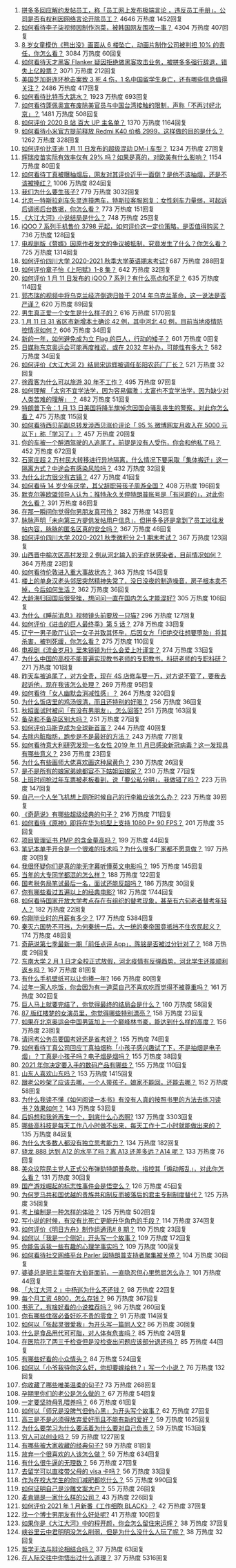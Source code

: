 1. [拼多多回应解约发帖员工，称「员工网上发布极端言论 ，违反员工手册」，公司是否有权利因网络言论开除员工？](https://www.zhihu.com/question/438830539) 4646 万热度 1452回复
1. [如何看待李子柒视频因制作泡菜，被韩国网友围攻一事？](https://www.zhihu.com/question/438673845) 4304 万热度 407回复
1. [8 岁女童模仿《熊出没》画面从 6 楼坠亡，动画片制作公司被判担 10% 的责任，你怎么看？](https://www.zhihu.com/question/438904512) 3084 万热度 60回复
1. [如何看待天才黑客 Flanker 疑因拒绝做黑客攻击业务，被拼多多强行辞退，错失上亿股票？](https://www.zhihu.com/question/438854645) 3071 万热度 212回复
1. [美国芝加哥连环枪击案致 3 死 4 伤，1 名中国留学生身亡，还有哪些信息值得关注？](https://www.zhihu.com/question/438828611) 2486 万热度 417回复
1. [如何看待比特币大跳水？](https://www.zhihu.com/question/438862588) 1923 万热度 693回复
1. [如何看待蓬佩奥宣布废除美官员与中国台湾接触的限制，声称「不再讨好北京」？](https://www.zhihu.com/question/438693253) 1481 万热度 508回复
1. [如何评价 2020 B 站 百大 UP 主名单？](https://www.zhihu.com/question/438840235) 1370 万热度 1164回复
1. [如何看待小米官方提前释放 Redmi K40 价格 2999，这样做的目的是什么？](https://www.zhihu.com/question/438866525) 1262 万热度 328回复
1. [如何评价比亚迪 1 月 11 日发布的超级混动 DM-i 车型？](https://www.zhihu.com/question/438927337) 1234 万热度 27回复
1. [辉瑞疫苗实际有效率仅有 29% 吗？如果是真的，对欧美有什么影响？](https://www.zhihu.com/question/438956916) 1154 万热度 80回复
1. [如何看待丁真被曝抽烟后，网友对其评价近乎一面倒？是他不该抽烟，还是不该被捧红？](https://www.zhihu.com/question/438924016) 1006 万热度 824回复
1. [我们为什么要生孩子?](https://www.zhihu.com/question/349923819) 779 万热度 3032回复
1. [北京一特斯拉刹车失灵连撞两车，特斯拉客服回复：女性刹车力量弱，可起诉后调阅后台数据，你怎么看？](https://www.zhihu.com/question/438846238) 773 万热度 151回复
1. [《大江大河》小说结局是什么？](https://www.zhihu.com/question/306735384) 748 万热度 25回复
1. [iQOO 7 系列手机售价 3798 元起，如何评价这一定价策略，是否值得购买？](https://www.zhihu.com/question/438914819) 736 万热度 128回复
1. [电视剧版《赘婿》因原作者发文的争议被抵制，究竟发生了什么？你怎么看？](https://www.zhihu.com/question/438300392) 725 万热度 1314回复
1. [如何评价四川大学 2020-2021 秋季大学英语期末考试?](https://www.zhihu.com/question/438852961) 687 万热度 288回复
1. [如何评价章子怡《上阳赋》1-8 集？](https://www.zhihu.com/question/438746700) 642 万热度 32回复
1. [如何评价 1 月 11 日发布的 iQOO 7 系列？有什么亮点和不足？](https://www.zhihu.com/question/438844336) 635 万热度 114回复
1. [郭杰瑞的视频中将乌克兰经济倒退归咎于 2014 年乌克兰革命，这一说法是否严谨？](https://www.zhihu.com/question/438057837) 620 万热度 89回复
1. [男生真正爱一个女生是什么样子的？](https://www.zhihu.com/question/322783932) 616 万热度 5170回复
1. [1 月 11 日 31 省区市新增本土确诊 42 例，其中河北 40 例，目前当地疫情防控情况如何？](https://www.zhihu.com/question/438972155) 606 万热度 34回复
1. [新的一年，如何避免成为立 Flag 的巨人，行动的矮子？](https://www.zhihu.com/xen/market/training/promotion-activities/1330919185774395392) 601 万热度 0回复
1. [日媒称东京奥运会可能再度推迟，或在 2032 年补办，可能性有多大？](https://www.zhihu.com/question/438831764) 582 万热度 34回复
1. [如何评价《大江大河 2》结局宋运辉被调任彭阳农药厂厂长？](https://www.zhihu.com/question/438830980) 521 万热度 32回复
1. [徐霞客为什么可以旅游 30 年不工作？](https://www.zhihu.com/question/437207962) 495 万热度 97回复
1. [如何理解 「太穷不宜学法学，因为容易偏激；太富也不宜学法学，因为缺少对人类苦难的理解」 ？](https://www.zhihu.com/question/438753527) 482 万热度 51回复
1. [特朗普下令：1 月 13 日美国将降半旗悼念因国会骚乱丧生的警察，对此你怎么看？](https://www.zhihu.com/question/438843781) 475 万热度 115回复
1. [如何看待西贝前副总转发涉西贝涨价评论「 95 % 微博网友月收入在 5000 元以下」称「学习了」？](https://www.zhihu.com/question/438761080) 457 万热度 20回复
1. [你的车被一个醉酒驾驶的人追尾了，前提是没有人受伤，你会和他私了吗？](https://www.zhihu.com/question/318040670) 452 万热度 672回复
1. [石家庄超 2 万村民大转移进行异地隔离，什么情况下要采取「集体搬迁」这一隔离方式？中途会有感染风险吗？](https://www.zhihu.com/question/438979882) 432 万热度 32回复
1. [为什么北方很少有古镇？](https://www.zhihu.com/question/22653741) 427 万热度 41回复
1. [如何看待 14 岁少年厌学，其父辞职带孩子周游全国？](https://www.zhihu.com/question/438885254) 408 万热度 196回复
1. [默克尔等欧盟领导人认为：推特永久关停特朗普账号是「有问题的」，对此你怎么看？](https://www.zhihu.com/question/438998571) 391 万热度 86回复
1. [在那一瞬间你觉得你男朋友真可怜？](https://www.zhihu.com/question/305930391) 382 万热度 143回复
1. [脉脉声明「未向第三方提供发帖用户信息」，但拼多多还是拿到了员工过往发帖内容，脉脉的匿名区真的安全吗？](https://www.zhihu.com/question/438803034) 367 万热度 46回复
1. [如何评价四川大学 2020-2021 秋季微积分 2-1 期末考试？](https://www.zhihu.com/question/438981396) 367 万热度 123回复
1. [山西晋中榆次区高村发现 2 例从河北输入的无症状感染者，目前情况如何？](https://www.zhihu.com/question/438946031) 364 万热度 23回复
1. [如何看待伦敦进入重大事故状态？](https://www.zhihu.com/question/438497675) 363 万热度 154回复
1. [楼上的单身汉老头邻居突然精神失常了，没日没夜的制造噪音，房子根本卖不掉，今后如何生活？](https://www.zhihu.com/question/437626859) 362 万热度 36回复
1. [大龄海归回国后很受挫，想问问一直在国内怎么才能混好?](https://www.zhihu.com/question/393833585) 305 万热度 106回复
1. [为什么《睡前消息》视频镜头前要放一只猫?](https://www.zhihu.com/question/438198039) 296 万热度 127回复
1. [如何评价《进击的巨人最终季》第 5 话？](https://www.zhihu.com/question/438805426) 278 万热度 33回复
1. [辽宁一男子歌厅认识一女子并致其怀孕，后因女方「拒绝交往想要堕胎」将其杀害，被判死缓，你怎么看？](https://www.zhihu.com/question/438875218) 275 万热度 110回复
1. [电视剧《流金岁月》里朱锁锁为什么会爱上叶谨言？](https://www.zhihu.com/question/438609782) 274 万热度 33回复
1. [为什么中国的高校不能普遍实现教书老师的专职教书，科研老师的专职科研？](https://www.zhihu.com/question/429181283) 271 万热度 101回复
1. [昨天车被追尾了，对方全责，现在 4S 店修车要一万，对方说不管了，要我去起诉他，现在我该怎么处理？](https://www.zhihu.com/question/435474294) 269 万热度 95回复
1. [如何看待「女人幽默会消减性感」？](https://www.zhihu.com/question/435692948) 264 万热度 320回复
1. [为什么饭店里的鸡汤很清，而且还特别的好喝？](https://www.zhihu.com/question/437783371) 256 万热度 36回复
1. [秋招面试时被问「有没有男朋友」，怎么回答?](https://www.zhihu.com/question/437541441) 251 万热度 163回复
1. [备孕和不备孕区别大吗？](https://www.zhihu.com/question/438113905) 251 万热度 27回复
1. [如何评价马斯克成为全球新首富？](https://www.zhihu.com/question/438373056) 244 万热度 40回复
1. [去除内脏脂肪，跑步是不是最好的方法？](https://www.zhihu.com/question/427095682) 243 万热度 77回复
1. [如何看待意大利研究发现一名女性 2019 年 11 月已感染新冠病毒？这一发现具有哪些意义？](https://www.zhihu.com/question/438979350) 236 万热度 23回复
1. [为什么有些画师大佬喜欢画这种屎黄色？](https://www.zhihu.com/question/437841976) 230 万热度 26回复
1. [是不是所有的娘家弟媳都容不下姑姐回娘家？](https://www.zhihu.com/question/377882995) 230 万热度 77回复
1. [上班时间抢过年车票被老板看到，说「要公私分明」，我做错了吗？](https://www.zhihu.com/question/438535342) 223 万热度 147回复
1. [自己一个人坐飞机想上厕所时候自己的行李箱应该怎么办？](https://www.zhihu.com/question/438079538) 223 万热度 39回复
1. [《奇葩说》有哪些超级经典的句子？](https://www.zhihu.com/question/46266923) 216 万热度 711回复
1. [如何看待《原神》即将在华为机型上支持 1080 P+ 90 FPS？](https://www.zhihu.com/question/438825351) 201 万热度 35回复
1. [项目管理证书 PMP 的含金量高吗？](https://www.zhihu.com/question/331423016) 199 万热度 44回复
1. [笔记本单手开合是一个很难的技术吗？为什么很多厂家都不愿意做？](https://www.zhihu.com/question/438665321) 197 万热度 30回复
1. [我很怀疑你们是真的能无字幕听懂英文电影吗？](https://www.zhihu.com/question/438623362) 195 万热度 145回复
1. [当年的大专同学都混的怎么样？](https://www.zhihu.com/question/394144563) 188 万热度 122回复
1. [国考税务局笔试最后一名，面试还能反超吗？](https://www.zhihu.com/question/373974791) 186 万热度 30回复
1. [你有哪些看过五遍以上的经典电影?](https://www.zhihu.com/question/353072809) 182 万热度 1744回复
1. [如何看待国家开放大学考点存在有组织的替考现象，甚至有六旬老者替考年轻人？](https://www.zhihu.com/question/438858801) 182 万热度 22回复
1. [你刚毕业时的月薪有多少？](https://www.zhihu.com/question/376954099) 177 万热度 5384回复
1. [秦灭六国势不可挡，为何秦统一后，大一统的秦帝国竟抵挡不住农民起义？](https://www.zhihu.com/question/435723669) 174 万热度 48回复
1. [奇葩说第七季最新一期「前任点评 App」，陈铭是否被过分针对了？](https://www.zhihu.com/question/438713865) 168 万热度 29回复
1. [东南大学 2 月 1 日才全校正式放假，河北疫情有反弹趋势，河北学生还能顺利返乡吗？](https://www.zhihu.com/question/438413967) 167 万热度 81回复
1. [有什么手机壁纸可以让你捧一年?](https://www.zhihu.com/question/430641061) 166 万热度 80回复
1. [过年一家人吃饭，你会因为有一道菜自己不喜欢吃而觉得不被尊重吗？](https://www.zhihu.com/question/437971490) 161 万热度 302回复
1. [巨人马上就要完结了，你觉得最终的结局会是什么？](https://www.zhihu.com/question/433849831) 160 万热度 58回复
1. [87 版红楼梦的女演员里，你觉得哪些特别漂亮？](https://www.zhihu.com/question/276032866) 158 万热度 23回复
1. [如果在北京奥运会中国男篮加上一个巅峰林书豪，能达到什么样的高度？](https://www.zhihu.com/question/438527320) 156 万热度 23回复
1. [请问考公务员要国考好还是省考好？](https://www.zhihu.com/question/292113644) 155 万热度 74回复
1. [如何看待丁真公司回应丁真抽烟称「小孩子感兴趣试了下，不是抽烟是电子烟」？丁真是小孩子吗？电子烟是烟吗？](https://www.zhihu.com/question/439011345) 155 万热度 38回复
1. [2021 年你决定要入手的数码产品有哪些？](https://www.zhihu.com/question/436883279) 155 万热度 110回复
1. [山东人喜欢山东吗？](https://www.zhihu.com/question/395919612) 153 万热度 1415回复
1. [跟老公吵架了应该去哪，一个人带孩子，娘家不能回，还能去哪？](https://www.zhihu.com/question/438269600) 152 万热度 58回复
1. [为什么我读不懂《如何阅读一本书》有没有人真的按照书里的方法去练习读书？效果如何？](https://www.zhihu.com/question/31993390) 143 万热度 53回复
1. [后妈想和我爸再生一个，到底什么心态啊?](https://www.zhihu.com/question/414982296) 137 万热度 3303回复
1. [哪些高科技是每天工作八小时做不出来，每天工作十二小时就能做出来的？](https://www.zhihu.com/question/438613637) 135 万热度 84回复
1. [为什么大多数人都没有独立思考能力？](https://www.zhihu.com/question/20364224) 134 万热度 182回复
1. [骁龙 888 达到 A12 的水平了吗？离 A13 还差多远？A14 呢？](https://www.zhihu.com/question/433015392) 133 万热度 76回复
1. [美众议院民主党人正式公布弹劾特朗普条款，指控其「煽动叛乱」，对此你怎么看？](https://www.zhihu.com/question/438978616) 131 万热度 30回复
1. [国产游戏崛起的标志性事件会是悟空么？](https://www.zhihu.com/question/434889745) 126 万热度 45回复
1. [为何罗马共和国优越的贵族共和制反而被落后的君主专制制度替代？](https://www.zhihu.com/question/51938362) 125 万热度 35回复
1. [考上编制是一种怎样的体验？](https://www.zhihu.com/question/64229374) 125 万热度 502回复
1. [写小说的时候，有没有比死亡更能升华角色的手段？](https://www.zhihu.com/question/434441815) 114 万热度 374回复
1. [如何评价《明日方舟》制作组通讯# 8 期？](https://www.zhihu.com/question/438883880) 110 万热度 23回复
1. [如何以「我是一个侧妃」开头写一个故事？](https://www.zhihu.com/question/424008638) 109 万热度 172回复
1. [你能告诉我一些有趣的心理学事实吗？](https://www.zhihu.com/question/342539887) 109 万热度 100回复
1. [如何看待社交网络平台 Parler 因特朗普支持者聚集被关停？](https://www.zhihu.com/question/438975284) 104 万热度 30回复
1. [婆婆总是把主菜摆在大伯哥面前，一直隐忍但心里憋屈怎么办？](https://www.zhihu.com/question/438301033) 101 万热度 44回复
1. [「大江大河 2 」中杨巡为什么不还钱？](https://www.zhihu.com/question/438530540) 98 万热度 22回复
1. [每个月工资 4800，怎么存钱？](https://www.zhihu.com/question/433122058) 96 万热度 367回复
1. [书荒了，有啥好看的小说推荐吗？](https://www.zhihu.com/question/376581934) 96 万热度 260回复
1. [你有哪些住宿必备好吃不贵的零食？](https://www.zhihu.com/question/342445699) 91 万热度 114回复
1. [如何以「张起灵很爱我」为开头写一篇同人文?](https://www.zhihu.com/question/437627415) 86 万热度 30回复
1. [什么是食品用代可可脂，对人体有危害吗？](https://www.zhihu.com/question/318775664) 85 万热度 24回复
1. [在医院花了两三千检查但是没检查出问题应该部分退还吗？](https://www.zhihu.com/question/438844455) 85 万热度 44回复
1. [有哪些好看的小众情头？](https://www.zhihu.com/question/364838629) 84 万热度 524回复
1. [如何以「小爷我待你这么好，你却要嫁给他？」写一个小说？](https://www.zhihu.com/question/433765421) 76 万热度 132回复
1. [你收藏了哪些唯美温柔的句子?](https://www.zhihu.com/question/431471827) 73 万热度 268回复
1. [孕期里你们的老公是怎么做的？](https://www.zhihu.com/question/437718800) 67 万热度 54回复
1. [一定要坚持母乳喂养吗？](https://www.zhihu.com/question/438283643) 66 万热度 61回复
1. [如何以「师兄是没脾气但他心黑」为开头写个故事？](https://www.zhihu.com/question/432685780) 62 万热度 27回复
1. [高三是不是必须得放弃爱好而且不能有新的爱好？](https://www.zhihu.com/question/430363758) 59 万热度 1625回复
1. [为什么要学习为什么要活着为什么要对自己负责？](https://www.zhihu.com/question/437721830) 59 万热度 153回复
1. [穷人可以创业吗？](https://www.zhihu.com/question/431064352) 59 万热度 1227回复
1. [有哪些被大家收藏的经典句子?](https://www.zhihu.com/question/435482307) 59 万热度 81回复
1. [放弃一个很喜欢的人该怎么做？](https://www.zhihu.com/question/433811415) 59 万热度 634回复
1. [有什么很牛逼的无理数？](https://www.zhihu.com/question/36632665) 56 万热度 27回复
1. [去留学可以直接带父母的 visa 卡吗？](https://www.zhihu.com/question/438564413) 56 万热度 33回复
1. [作为在校大学生的你们减肥都吃什么？](https://www.zhihu.com/question/319716249) 55 万热度 990回复
1. [如何证明自己是沙雕文案大户？](https://www.zhihu.com/question/438141328) 55 万热度 26回复
1. [麦肯锡是一家什么样的公司？](https://www.zhihu.com/question/19704204) 43 万热度 226回复
1. [如何评价 2021 年 1 月新番《工作细胞 BLACK》？](https://www.zhihu.com/question/438631248) 42 万热度 37回复
1. [找一个博士男朋友有什么好处呢?](https://www.zhihu.com/question/438613461) 41 万热度 100回复
1. [如果你是《大江大河》中的程开颜，你会怎么留住宋运辉？](https://www.zhihu.com/question/438823092) 38 万热度 37回复
1. [峡谷里云中君明明没怎么削弱，但是为什么没什么人玩了呢？](https://www.zhihu.com/question/417747809) 38 万热度 32回复
1. [哲学无法与辩论相结合吗？](https://www.zhihu.com/question/433089959) 37 万热度 63回复
1. [在人际交往中你悟出过什么道理？](https://www.zhihu.com/question/35471739) 37 万热度 5316回复
